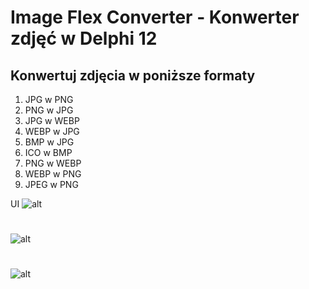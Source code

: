 # Image Flex Converter - Konwerter zdjęć w Delphi 12 
## Konwertuj zdjęcia w poniższe formaty
1. JPG w  PNG
2. PNG w JPG
3. JPG w WEBP
4. WEBP w JPG
5. BMP w JPG
6. ICO w BMP
7. PNG w WEBP
8. WEBP w PNG
9. JPEG w  PNG

UI
![alt](img/1.jpg)
#
![alt](img/2.jpg)
#
![alt](img/3.jpg)

